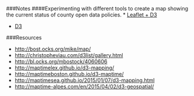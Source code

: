 ###Notes
####Experimenting with different tools to create a map showing the current status of county open data policies.  * [Leaflet + D3](https://fawcett.github.io/openmap/index.html)
* [D3](https://fawcett.github.io/openmap/indexd3.html) 


###Resources
* http://bost.ocks.org/mike/map/
* http://christopheviau.com/d3list/gallery.html
* http://bl.ocks.org/mbostock/4060606
* http://maptimelex.github.io/d3-mapping/
* http://maptimeboston.github.io/d3-maptime/
* http://maptimesea.github.io/2015/01/07/d3-mapping.html
* http://maptime-alpes.com/en/2015/04/02/d3-geospatial/
